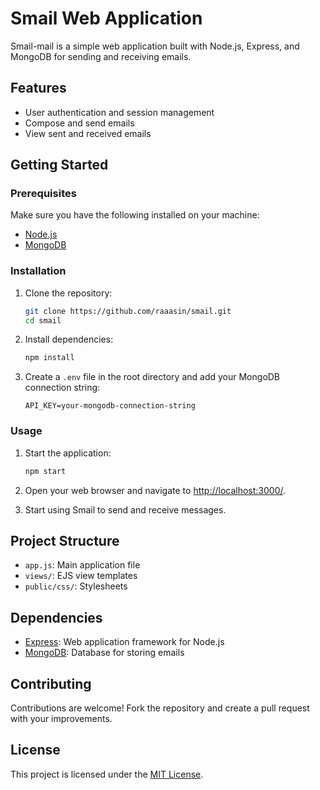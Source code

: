
# Smail Web Application

Smail-mail is a simple web application built with Node.js, Express, and MongoDB for sending and receiving emails.

## Features

- User authentication and session management
- Compose and send emails
- View sent and received emails

## Getting Started

### Prerequisites

Make sure you have the following installed on your machine:

- [Node.js](https://nodejs.org/)
- [MongoDB](https://www.mongodb.com/try/download/community)

### Installation

1. Clone the repository:

   ```bash
   git clone https://github.com/raaasin/smail.git
   cd smail
   ```
2. Install dependencies:

   ```bash
   npm install
   ```
3. Create a `.env` file in the root directory and add your MongoDB connection string:

   ```
   API_KEY=your-mongodb-connection-string
   ```

### Usage

1. Start the application:

   ```bash
   npm start
   ```
2. Open your web browser and navigate to [http://localhost:3000/](http://localhost:3000/).
3. Start using Smail to send and receive messages.

## Project Structure

- `app.js`: Main application file
- `views/`: EJS view templates 
- `public/css/`: Stylesheets

## Dependencies

- [Express](https://expressjs.com/): Web application framework for Node.js
- [MongoDB](https://www.mongodb.com/): Database for storing emails

## Contributing

Contributions are welcome! Fork the repository and create a pull request with your improvements.

## License

This project is licensed under the [MIT License](LICENSE).
